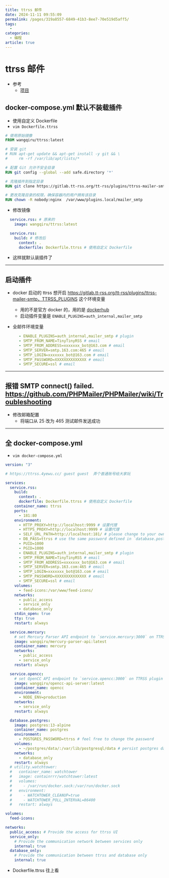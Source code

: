 ```yaml
---
title: ttrss 邮件
date: 2024-11-11 09:55:09
permalink: /pages/319a8557-6849-41b3-8ee7-70e519d5aff5/
tags:
  - 
categories:
  - 编程
article: true
---
```


# ttrss 邮件

- 参考
  - [项目](https://gitlab.tt-rss.org/tt-rss/plugins/ttrss-mailer-smtp)

## docker-compose.yml 默认不装载插件

- 使用自定义 Dockerfile
- `vim Dockerfile.ttrss`

```Dockerfile
# 使用原始镜像
FROM wangqiru/ttrss:latest

# 安装 git
# RUN apt-get update && apt-get install -y git && \
#     rm -rf /var/lib/apt/lists/*

# 配置 Git 允许不安全目录
RUN git config --global --add safe.directory '*'

# 克隆插件到指定目录
RUN git clone https://gitlab.tt-rss.org/tt-rss/plugins/ttrss-mailer-smtp.git /var/www/plugins.local/mailer_smtp

# 更改克隆目录的权限，确保容器内的用户拥有该目录
RUN chown -R nobody:nginx  /var/www/plugins.local/mailer_smtp
```

- 修改镜像

```yml
  service.rss: # 原来的
    image: wangqiru/ttrss:latest

```

```yml
  service.rss:
    build: # 修改后
      context: .
      dockerfile: Dockerfile.ttrss # 使用自定义 Dockerfile
```

- 这样就默认装插件了

---

## 启动插件

- docker 启动的 ttrss 想开启 https://gitlab.tt-rss.org/tt-rss/plugins/ttrss-mailer-smtp，TTRSS_PLUGINS 这个环境变量
  - 用的不是官方 docker 的，用的是 [dockerhub](https://hub.docker.com/r/wangqiru/ttrss)
  - 启动插件变量是 `ENABLE_PLUGINS=auth_internal,mailer_smtp`

- 全邮件环境变量

```yml
      - ENABLE_PLUGINS=auth_internal,mailer_smtp # plugin
      - SMTP_FROM_NAME=TinyTinyRSS # email
      - SMTP_FROM_ADDRESS=xxxxxxx_bot@163.com # email
      - SMTP_SERVER=smtp.163.com:465 # email
      - SMTP_LOGIN=xxxxxxx_bot@163.com # email
      - SMTP_PASSWORD=XXXXXXXXXXXXXX # email
      - SMTP_SECURE=ssl # email
```

---

## 报错 SMTP connect() failed. https://github.com/PHPMailer/PHPMailer/wiki/Troubleshooting

- 修改邮箱配置
  - 将端口从 25 改为 465 测试邮件发送成功

---

## 全 docker-compose.yml

- `vim docker-compose.yml`

```yml
version: "3"

# https://ttrss.4yewu.cc/ guest guest  弄个普通账号给大家玩

services:
  service.rss:
    build:
      context: .
      dockerfile: Dockerfile.ttrss # 使用自定义 Dockerfile
    container_name: ttrss
    ports:
      - 181:80
    environment:
      - HTTP_PROXY=http://localhost:9999 # 设置代理
      - HTTPS_PROXY=http://localhost:9999 # 设置代理
      - SELF_URL_PATH=http://localhost:181/ # please change to your own domain
      - DB_PASS=ttrss # use the same password defined in `database.postgres`
      - PUID=1000
      - PGID=1000
      - ENABLE_PLUGINS=auth_internal,mailer_smtp # plugin
      - SMTP_FROM_NAME=TinyTinyRSS # email
      - SMTP_FROM_ADDRESS=xxxxxxx_bot@163.com # email
      - SMTP_SERVER=smtp.163.com:465 # email
      - SMTP_LOGIN=xxxxxxx_bot@163.com # email
      - SMTP_PASSWORD=XXXXXXXXXXXXXX # email
      - SMTP_SECURE=ssl # email
    volumes:
      - feed-icons:/var/www/feed-icons/
    networks:
      - public_access
      - service_only
      - database_only
    stdin_open: true
    tty: true
    restart: always

  service.mercury:
    # set Mercury Parser API endpoint to `service.mercury:3000` on TTRSS plugin setting page
    image: wangqiru/mercury-parser-api:latest
    container_name: mercury
    networks:
      - public_access
      - service_only
    restart: always

  service.opencc:
    # set OpenCC API endpoint to `service.opencc:3000` on TTRSS plugin setting page
    image: wangqiru/opencc-api-server:latest
    container_name: opencc
    environment:
      - NODE_ENV=production
    networks:
      - service_only
    restart: always

  database.postgres:
    image: postgres:13-alpine
    container_name: postgres
    environment:
      - POSTGRES_PASSWORD=ttrss # feel free to change the password
    volumes:
      - ~/postgres/data/:/var/lib/postgresql/data # persist postgres data to ~/postgres/data/ on the host
    networks:
      - database_only
    restart: always
  # utility.watchtower:
  #   container_name: watchtower
  #   image: containrrr/watchtower:latest
  #   volumes:
  #     - /var/run/docker.sock:/var/run/docker.sock
  #   environment:
  #     - WATCHTOWER_CLEANUP=true
  #     - WATCHTOWER_POLL_INTERVAL=86400
  #   restart: always

volumes:
  feed-icons:

networks:
  public_access: # Provide the access for ttrss UI
  service_only:
    # Provide the communication network between services only
    internal: true
  database_only:
    # Provide the communication between ttrss and database only
    internal: true
```

- Dockerfile.ttrss 往上看
